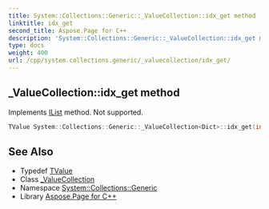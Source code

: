 ```yaml
---
title: System::Collections::Generic::_ValueCollection::idx_get method
linktitle: idx_get
second_title: Aspose.Page for C++
description: 'System::Collections::Generic::_ValueCollection::idx_get method. Implements IList method. Not supported in C++.'
type: docs
weight: 400
url: /cpp/system.collections.generic/_valuecollection/idx_get/
---
```

## _ValueCollection::idx_get method


Implements [IList](../../ilist/) method. Not supported.

```cpp
TValue System::Collections::Generic::_ValueCollection<Dict>::idx_get(int index) const override
```

## See Also

* Typedef [TValue](../tvalue/)
* Class [_ValueCollection](../)
* Namespace [System::Collections::Generic](../../)
* Library [Aspose.Page for C++](../../../)
